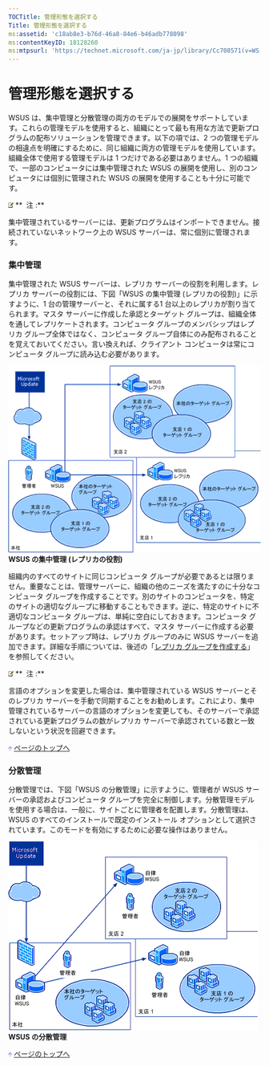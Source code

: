 ```yaml
---
TOCTitle: 管理形態を選択する
Title: 管理形態を選択する
ms:assetid: 'c18ab8e3-b76d-46a8-84e6-b46adb778098'
ms:contentKeyID: 18128260
ms:mtpsurl: 'https://technet.microsoft.com/ja-jp/library/Cc708571(v=WS.10)'
---
```


管理形態を選択する
==================

WSUS は、集中管理と分散管理の両方のモデルでの展開をサポートしています。これらの管理モデルを使用すると、組織にとって最も有用な方法で更新プログラムの配布ソリューションを管理できます。以下の項では、2 つの管理モデルの相違点を明確にするために、同じ組織に両方の管理モデルを使用しています。組織全体で使用する管理モデルは 1 つだけである必要はありません。1 つの組織で、一部のコンピュータには集中管理された WSUS の展開を使用し、別のコンピュータには個別に管理された WSUS の展開を使用することも十分に可能です。

![](images/Cc708571.note(ja-jp,WS.10).gif) **  注 :**

集中管理されているサーバーには、更新プログラムはインポートできません。接続されていないネットワーク上の WSUS サーバーは、常に個別に管理されます。

### 集中管理

集中管理された WSUS サーバーは、レプリカ サーバーの役割を利用します。レプリカ サーバーの役割には、下図「WSUS の集中管理 (レプリカの役割)」に示すように、1 台の管理サーバーと、それに属する1 台以上のレプリカが割り当てられます。マスタ サーバーに作成した承認とターゲット グループは、組織全体を通してレプリケートされます。コンピュータ グループのメンバシップはレプリカ グループ全体ではなく、コンピュータ グループ自体にのみ配布されることを覚えておいてください。言い換えれば、クライアント コンピュータは常にコンピュータ グループに読み込む必要があります。

![](images/Cc708571.sus2_dpl_004c(ja-jp,WS.10).gif)
**WSUS の集中管理 (レプリカの役割)**

組織内のすべてのサイトに同じコンピュータ グループが必要であるとは限りません。重要なことは、管理サーバーに、組織の他のニーズを満たすのに十分なコンピュータ グループを作成することです。別のサイトのコンピュータを、特定のサイトの適切なグループに移動することもできます。逆に、特定のサイトに不適切なコンピュータ グループは、単純に空白にしておきます。コンピュータ グループなどの更新プログラムの承認はすべて、マスタ サーバーに作成する必要があります。セットアップ時は、レプリカ グループのみに WSUS サーバーを追加できます。詳細な手順については、後述の「[レプリカ グループを作成する](http://www.microsoft.com/japan/technet/prodtechnol/windowsserver2003/library/wsus/wsusdeploymentguidetc/998fb3e8-7329-49b7-8fe5-9a23f2360d8f.mspx)」を参照してください。

![](images/Cc708571.note(ja-jp,WS.10).gif) **  注 :**

言語のオプションを変更した場合は、集中管理されている WSUS サーバーとそのレプリカ サーバーを手動で同期することをお勧めします。これにより、集中管理されているサーバーの言語のオプションを変更しても、そのサーバーで承認されている更新プログラムの数がレプリカ サーバーで承認されている数と一致しないという状況を回避できます。

![](images/Cc708571.arrow_px_up(ja-jp,WS.10).gif) [ページのトップへ](#mainsection)

### 分散管理

分散管理では、下図「WSUS の分散管理」に示すように、管理者が WSUS サーバーの承認およびコンピュータ グループを完全に制御します。分散管理モデルを使用する場合は、一般に、サイトごとに管理者を配置します。分散管理は、WSUS のすべてのインストールで既定のインストール オプションとして選択されています。このモードを有効にするために必要な操作はありません。

![](images/Cc708571.sus2_dpl_005c(ja-jp,WS.10).gif)
**WSUS の分散管理**

![](images/Cc708571.arrow_px_up(ja-jp,WS.10).gif) [ページのトップへ](#mainsection)
